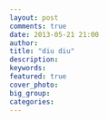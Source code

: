 ```yaml
---
layout: post
comments: true
date: 2013-05-21 21:00
author: 
title: "diu diu"
description: 
keywords: 
featured: true
cover_photo: 
big_group: 
categories: 
---
```

